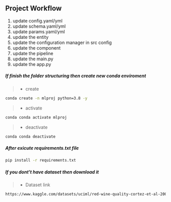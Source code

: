 ## Project Workflow

1. update config.yaml/yml
2. update schema.yaml/yml
3. update params.yaml/yml
4. update the entity
5. update the configuration manager in src config 
6. update the component
7. update the pipeline
8. update the main.py
9. update the app.py



##### If finish the folder structuring then create new conda enviroment

>- create 

```bash
conda create -n mlproj python=3.8 -y
```

>- activate 

```bash
conda conda activate mlproj
```

>- deactivate

```bash
conda conda deactivate
```

##### After exicute requirements.txt file
```bash
pip install -r requirements.txt
```
##### If you dont't have dataset then download it
>- Dataset link 
```bash
https://www.kaggle.com/datasets/uciml/red-wine-quality-cortez-et-al-2009/data
```